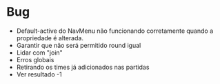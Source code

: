 # Bug

* Default-active do NavMenu não funcionando corretamente quando a propriedade é alterada.
* Garantir que não será permitido round igual
* Lidar com "join"
* Erros globais
* Retirando os times já adicionados nas partidas
* Ver resultado -1